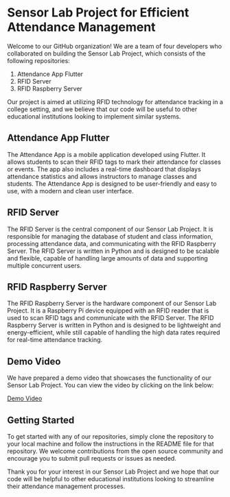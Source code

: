 # Sensor Lab Project for Efficient Attendance Management

Welcome to our GitHub organization! We are a team of four developers who collaborated on building the Sensor Lab Project, which consists of the following repositories:

1. Attendance App Flutter
2. RFID Server
3. RFID Raspberry Server

Our project is aimed at utilizing RFID technology for attendance tracking in a college setting, and we believe that our code will be useful to other educational institutions looking to implement similar systems.

## Attendance App Flutter

The Attendance App is a mobile application developed using Flutter. It allows students to scan their RFID tags to mark their attendance for classes or events. The app also includes a real-time dashboard that displays attendance statistics and allows instructors to manage classes and students. The Attendance App is designed to be user-friendly and easy to use, with a modern and clean user interface.

## RFID Server

The RFID Server is the central component of our Sensor Lab Project. It is responsible for managing the database of student and class information, processing attendance data, and communicating with the RFID Raspberry Server. The RFID Server is written in Python and is designed to be scalable and flexible, capable of handling large amounts of data and supporting multiple concurrent users.

## RFID Raspberry Server

The RFID Raspberry Server is the hardware component of our Sensor Lab Project. It is a Raspberry Pi device equipped with an RFID reader that is used to scan RFID tags and communicate with the RFID Server. The RFID Raspberry Server is written in Python and is designed to be lightweight and energy-efficient, while still capable of handling the high data rates required for real-time attendance tracking.

## Demo Video

We have prepared a demo video that showcases the functionality of our Sensor Lab Project. You can view the video by clicking on the link below:

[Demo Video](https://www.youtube.com/watch?v=xxxxxxxxxxx)

## Getting Started

To get started with any of our repositories, simply clone the repository to your local machine and follow the instructions in the README file for that repository. We welcome contributions from the open source community and encourage you to submit pull requests or issues as needed.

Thank you for your interest in our Sensor Lab Project and we hope that our code will be helpful to other educational institutions looking to streamline their attendance management processes.
